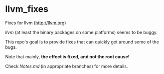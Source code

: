 # llvm_fixes
Fixes for llvm (http://llvm.org)


*llvm* (at least the binary packages on some platforms) seems to be buggy.

This repo's goal is to provide fixes that can quickly get around some of the bugs.

Note that mainly, **the effect is fixed, and not the root cause!**

Check *Notes.md* (in appropriate branches) for more details.
